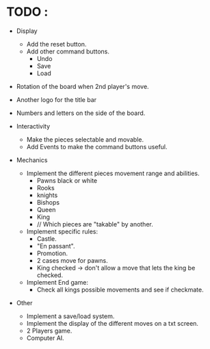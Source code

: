 # TODO :

- Display
     - Add the reset button.
     - Add other command buttons.
          + Undo
          + Save
          + Load
- Rotation of the board when 2nd player's move.
- Another logo for the title bar
- Numbers and letters on the side of the board.
- Interactivity
    - Make the pieces selectable and movable.
    - Add Events to make the command buttons useful.

- Mechanics
    - Implement the different pieces movement range and abilities.
        + Pawns black or white
        + Rooks
        + knights
        + Bishops
        + Queen
        + King
        + // Which pieces are "takable" by another.
    - Implement specific rules:
        + Castle.
        + "En passant".
        + Promotion.
        + 2 cases move for pawns.
        + King checked -> don't allow a move that lets the king be checked.
    - Implement End game:
        + Check all kings possible movements and see if checkmate.

- Other
    - Implement a save/load system.
    - Implement the display of the different moves on a txt screen.
    - 2 Players game.
    - Computer AI.
